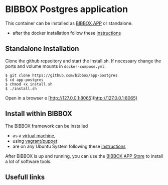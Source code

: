 # BIBBOX Postgres application

This container can be installed as [BIBBOX APP](http://bibbox.readthedocs.io/en/latest/admin-documentation/ "BIBBOX App Store") or standalone. 

* after the docker installation follow these [instructions](INSTALL-APP.md)

## Standalone Installation

Clone the github repsoitory and start the install.sh. If necessary change the ports and volume mounts in `docker-compose.yml`.  

```shell
$ git clone https://github.com/bibbox/app-postgres
$ cd app-postgres
$ chmod +x install.sh
$ ./install.sh
```
Open in a browser e [http://127.0.0.1:8065](http://127.0.0.1:8065)


## Install within BIBBOX

The BIBBOX framework can be installed 
* as a [virtual machine](http://bibbox.bbmri-eric.eu/resources/machine/), 
* using [vagrant/puppet](http://bibbox.readthedocs.io/en/latest/installation-vagrant/) 
* are on any Ubuntu System following these [instructions](http://bibbox.readthedocs.io/en/latest/installation-source/)  

After BIBBOX is up and running, you can use the [BIBBOX APP Store](http://bibbox.readthedocs.io/en/latest/admin-documentation/ "BIBBOX App Store") to install a lot of software tools. 

## Usefull links

